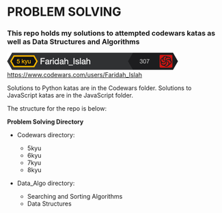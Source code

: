 # **PROBLEM SOLVING** 

### **This repo holds my solutions to attempted codewars katas as well as Data Structures and Algorithms**

![img.png](img.png)
https://www.codewars.com/users/Faridah_Islah

Solutions to Python katas are in the Codewars folder.
Solutions to JavaScript katas are in the JavaScript folder.

The structure for the repo is below:

**Problem Solving Directory**

* Codewars directory:
    * 5kyu
    * 6kyu
    * 7kyu
    * 8kyu
   
* Data_Algo directory:
    * Searching and Sorting Algorithms 
    * Data Structures
    
